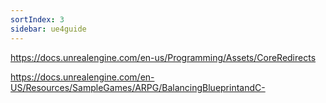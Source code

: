 ```yaml
---
sortIndex: 3
sidebar: ue4guide
---
```


<https://docs.unrealengine.com/en-us/Programming/Assets/CoreRedirects>

<https://docs.unrealengine.com/en-US/Resources/SampleGames/ARPG/BalancingBlueprintandC->
